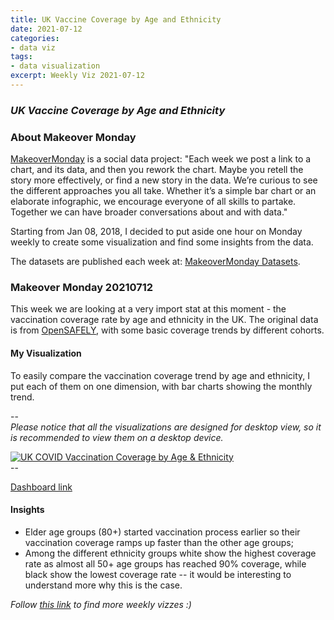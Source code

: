 ```yaml
---
title: UK Vaccine Coverage by Age and Ethnicity
date: 2021-07-12
categories:
- data viz
tags:
- data visualization
excerpt: Weekly Viz 2021-07-12
---
```


### *UK Vaccine Coverage by Age and Ethnicity*


### About Makeover Monday

[MakeoverMonday](http://www.makeovermonday.co.uk/) is a social data project:
"Each week we post a link to a chart, and its data, and then you rework the chart.
Maybe you retell the story more effectively, or find a new story in the data.
We’re curious to see the different approaches you all take. Whether it’s a simple bar chart or an elaborate infographic, we encourage everyone of all skills to partake.
Together we can have broader conversations about and with data."

Starting from Jan 08, 2018, I decided to put aside one hour on Monday weekly to create some visualization and find some insights from the data.

The datasets are published each week at: [MakeoverMonday Datasets](http://www.makeovermonday.co.uk/data/).

### Makeover Monday 20210712

This week we are looking at a very import stat at this moment - the vaccination coverage rate by age and ethnicity in the UK. The original data is from [OpenSAFELY](https://reports.opensafely.org/reports/vaccine-coverage/), with some basic coverage trends by different cohorts.  

#### My Visualization

To easily compare the vaccination coverage trend by age and ethnicity, I put each of them on one dimension, with bar charts showing the monthly trend.  

--  
*Please notice that all the visualizations are designed for desktop view, so it is recommended to view them on a desktop device.*  

<div class='tableauPlaceholder' id='viz1626145231619' style='position: relative'>
  <noscript><a href='#'>
    <img alt='UK COVID Vaccination Coverage by Age &amp; Ethnicity ' src='https:&#47;&#47;public.tableau.com&#47;static&#47;images&#47;Ma&#47;MakeOverMonday20210712UKCOVIDVaccinationCoveragebyAgeEthnicity&#47;UKCOVIDVaccinationCoveragebyAgeEthnicity&#47;1_rss.png' style='border: none' />
    </a></noscript>
  <object class='tableauViz'  style='display:none;'>
    <param name='host_url' value='https%3A%2F%2Fpublic.tableau.com%2F' />
    <param name='embed_code_version' value='3' /> 
    <param name='site_root' value='' />
    <param name='name' value='MakeOverMonday20210712UKCOVIDVaccinationCoveragebyAgeEthnicity&#47;UKCOVIDVaccinationCoveragebyAgeEthnicity' />
    <param name='tabs' value='no' />
    <param name='toolbar' value='yes' />
    <param name='static_image' value='https:&#47;&#47;public.tableau.com&#47;static&#47;images&#47;Ma&#47;MakeOverMonday20210712UKCOVIDVaccinationCoveragebyAgeEthnicity&#47;UKCOVIDVaccinationCoveragebyAgeEthnicity&#47;1.png' />
    <param name='animate_transition' value='yes' />
    <param name='display_static_image' value='yes' />
    <param name='display_spinner' value='yes' />
    <param name='display_overlay' value='yes' />
    <param name='display_count' value='yes' />
    <param name='language' value='en-US' />
  </object></div>          
  <script type='text/javascript'>            
  var divElement = document.getElementById('viz1626145231619');    
  var vizElement = divElement.getElementsByTagName('object')[0];                
  if ( divElement.offsetWidth > 800 ) { vizElement.style.width='800px';vizElement.style.height='827px';} else if ( divElement.offsetWidth > 500 ) { vizElement.style.width='800px';vizElement.style.height='827px';} else { vizElement.style.width='100%';vizElement.style.height='727px';}       
  var scriptElement = document.createElement('script');                
  scriptElement.src = 'https://public.tableau.com/javascripts/api/viz_v1.js';       
  vizElement.parentNode.insertBefore(scriptElement, vizElement);             
</script>
--  

[Dashboard link](https://public.tableau.com/views/MakeOverMonday20210712UKCOVIDVaccinationCoveragebyAgeEthnicity/UKCOVIDVaccinationCoveragebyAgeEthnicity?:language=en-US&:display_count=n&:origin=viz_share_link)
  
#### Insights
* Elder age groups (80+) started vaccination process earlier so their vaccination coverage ramps up faster than the other age groups;  
* Among the different ethnicity groups white show the highest coverage rate as almost all 50+ age groups has reached 90% coverage, while black show the lowest coverage rate -- it would be interesting to understand more why this is the case.  


*Follow [this link](https://yudong-94.github.io/personal-website/project/WeeklyViz2021/) to find more weekly vizzes :)*